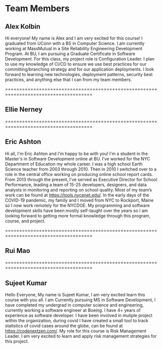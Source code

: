 # Team Members

## Alex Kolbin
Hi everyone! My name is Alex and I am very excited for this course! I graduated from UConn with a BS in Computer Science. I am currently working at MassMutual in a Site Reliability Engineering Development Program. At BU, I am pursuing a Graduate Certificate in Software Development. For this class, my project role is Configuration Leader. I plan to use my knowledge of CI/CD to ensure we use best practices for our committing/branching strategy and for our application deployments. I look forward to learning new technologies, deployment patterns, security best practices, and anything else that I can from my team members. 

=====================================================================================

## Ellie Nerney


=====================================================================================

## Eric Ashton
Hi all, I'm Eric Ashton and I'm happy to be with you! I'm a student in the Master's in Software Development online at BU. I’ve worked for the NYC Department of Education my whole career. I was a high school Earth Science teacher from 2003 through 2010. Then in 2010 I switched over to a role in the central office working on producing online school report cards. From 2013 through the present, I’ve served as Executive Director for School Performance, leading a team of 15-25 developers, designers, and data analysts in monitoring and reporting on school quality. Most of my team’s work can be found at https://tools.nycenet.edu/.  In the early days of the COVID-19 pandemic, my family and I moved from NYC to Rockport, Maine so I now work remotely for the NYCDOE. My programming and software development skills have been mostly self-taught over the years so I am looking forward to getting more formal knowledge through this program, course, and project. 

=====================================================================================

## Rui Mao


=====================================================================================

## Sujeet Kumar
Hello Everyone, My name is Sujeet Kumar, I am very excited learn this course with you all. I am Currently pursuing MS in Software Development, I have completed my undergrad in computer science and engineering, currently working a software engineer at Boeing. I have 4+ years of experience as software developer. I have been involved in muliple project within the organization, during covid I have created a small tool to track statistics of covid cases around the globe, can be found at https://codenextzen.com/. My role for this course is Risk Management Leader. I am very excited to learn and apply risk management strategies for this project.

